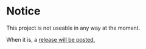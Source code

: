 # Notice

This project is not useable in any way at the moment.

When it is, a [release will be posted.](https://github.com/2ndBillingCycle/specialsounds/releases)
